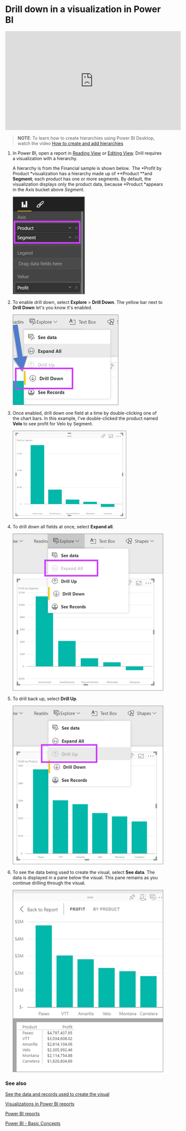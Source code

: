 <properties
   pageTitle="reveal the data used to create the visual"
   description="This document shows how to view the data and individual records used to create a visual in Power BI."
   services="powerbi"
   documentationCenter=""
   authors="mihart"
   manager="mblythe"
   backup=""
   editor=""
   tags=""
   qualityFocus="no"
   qualityDate=""/>

<tags
   ms.service="powerbi"
   ms.devlang="NA"
   ms.topic="article"
   ms.tgt_pltfrm="NA"
   ms.workload="powerbi"
   ms.date="05/17/2016"
   ms.author="mihart"/>

# Drill down in a visualization in Power BI

  <iframe width="560" height="315" src="https://www.youtube.com/embed/MNAaHw4PxzE?list=PL1N57mwBHtN0JFoKSR0n-tBkUJHeMP2cP" frameborder="0" allowfullscreen></iframe>
  
  >**NOTE**: To learn how to create hierarchies using Power BI Desktop, watch the video [How to create and add hierarchies](https://youtu.be/q8WDUAiTGeU)


1.  In Power BI, open a report in [Reading View](powerbi-service-open-a-report-in-reading-view.md) or [Editing View](powerbi-service-go-from-reading-view-to-editing-view.md). Drill requires a visualization with a hierarchy. 

    A hierarchy is from the Financial sample is shown below.  The *Profit by Product *visualization has a hierarchy made up of **Product **and **Segment**; each product has one or more segments. By default, the visualization displays only the product data, because *Product *appears in the Axis bucket above *Segment*.
    
    ![](media/powerbi-service-drill-down-in-a-visualization/power-bi-drill-menu.png)

2.  To enable drill down, select **Explore** > **Drill Down**. The yellow bar next to **Drill Down** let's you know it's enabled.  

    ![](media/powerbi-service-drill-down-in-a-visualization/power-bi-enable-drill.png)

3.  Once enabled, drill down one field at a time by double-clicking one of the chart bars. In this example, I've double-clicked the product named **Velo** to see profit for Velo by Segment.

    ![](media/powerbi-service-drill-down-in-a-visualization/power-bi-drilldown.png)

4.  To drill down all fields at once, select **Expand all**. 

    ![](media/powerbi-service-drill-down-in-a-visualization/power-bi-expand-all.png)

5.  To drill back up, select **Drill Up**.

    ![](media/powerbi-service-drill-down-in-a-visualization/power-bi-drill-up.png)
    
6.  To see the data being used to create the visual, select **See data**. The data is displayed in a pane below the visual. This pane remains as you continue drilling through the visual. 

    ![](media/powerbi-service-drill-down-in-a-visualization/power-bi-see-data.png)


### See also
[See the data and records used to create the visual](powerbi-service-reports-see-data.md)

[Visualizations in Power BI reports](powerbi-service-visualizations-for-reports.md)

[Power BI reports](powerbi-service-reports.md)

[Power BI - Basic Concepts](powerbi-service-basic-concepts.md)
